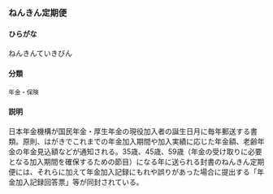 <div style="display:none;">

## [あ行](securities-terms?id=あ行)
## [か行](securities-terms?id=か行)
## [さ行](securities-terms?id=さ行)
## [た行](securities-terms?id=た行)
## [な行](securities-terms?id=な行)

</div>

### ねんきん定期便

#### ひらがな

ねんきんていきびん

#### 分類

`年金・保険`

#### 説明

日本年金機構が国民年金・厚生年金の現役加入者の誕生日月に毎年郵送する書類。原則、はがきでこれまでの年金加入期間や加入実績に応じた年金額、老齢年金の年金見込額などが通知される。35歳、45歳、59歳（年金の受け取りに必要となる加入期間を確保するための節目）になる年に送られる封書のねんきん定期便には、それらに加えて年金加入記録にもれや誤りがあった場合に提出する「年金加入記録回答票」等が同封されている。

<div style="display:none;">

## [は行](securities-terms?id=は行)
## [ま行](securities-terms?id=ま行)
## [や行](securities-terms?id=や行)
## [ら行](securities-terms?id=ら行)
## [わ行](securities-terms?id=わ行)
## [英数字・記号](securities-terms?id=英数字・記号)

</div>

